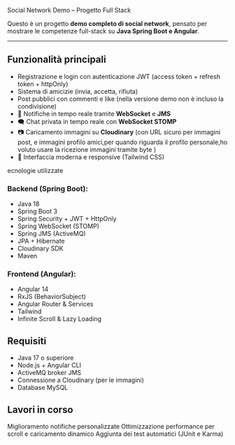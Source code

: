 Social Network Demo – Progetto Full Stack

Questo è un progetto **demo completo di social network**, pensato per mostrare le competenze full-stack su **Java Spring Boot e Angular**.

---

##  Funzionalità principali

-  Registrazione e login con autenticazione JWT (access token + refresh token + httpOnly)
-  Sistema di amicizie (invia, accetta, rifiuta)
-  Post pubblici con commenti e like (nella versione demo non è incluso la condivisione)
- 📩 Notifiche in tempo reale tramite **WebSocket** e **JMS**
- 🗨️ Chat privata in tempo reale con **WebSocket STOMP**
- 📷 Caricamento immagini su **Cloudinary** (con URL sicuro per immagini post, e immagini profilo amici,per quando riguarda il profilo personale,ho voluto usare la ricezione immagini tramite byte )
- 📱 Interfaccia moderna e responsive (Tailwind CSS)

ecnologie utilizzate

### Backend (Spring Boot):
- Java 18
- Spring Boot 3
- Spring Security + JWT + HttpOnly
- Spring WebSocket (STOMP)
- Spring JMS (ActiveMQ)
- JPA + Hibernate
- Cloudinary SDK
- Maven

 ### Frontend (Angular):
- Angular 14
- RxJS (BehaviorSubject)
- Angular Router & Services
- Tailwind
- Infinite Scroll & Lazy Loading

## Requisiti
- Java 17 o superiore
- Node.js + Angular CLI
- ActiveMQ broker JMS
- Connessione a Cloudinary (per le immagini)
- Database MySQL

## Lavori in corso
Miglioramento notifiche personalizzate
Ottimizzazione performance per scroll e caricamento dinamico
Aggiunta dei test automatici (JUnit e Karma)

